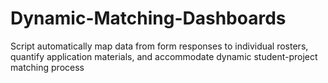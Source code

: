 # Dynamic-Matching-Dashboards
Script automatically map data from form responses to individual rosters, quantify application materials, and accommodate dynamic student-project matching process

